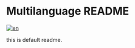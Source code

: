 # Multilanguage README 
[![en](https://img.shields.io/badge/lang-en-red.svg)](https://github.com/danpoong/pages/blob/main/README.md)

this is default readme.
